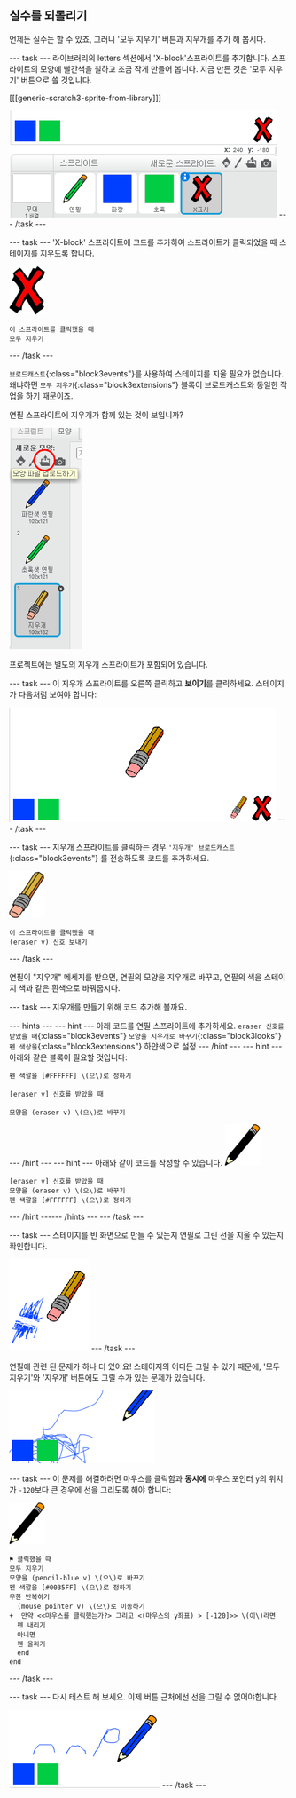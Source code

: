 ## 실수를 되돌리기

언제든 실수는 할 수 있죠, 그러니 '모두 지우기' 버튼과 지우개를 추가 해 봅시다.

--- task --- 라이브러리의 letters 섹션에서 'X-block'스프라이트를 추가합니다. 스프라이트의 모양에 빨간색을 칠하고 조금 작게 만들어 봅니다. 지금 만든 것은 '모두 지우기' 버튼으로 쓸 것입니다.

[[[generic-scratch3-sprite-from-library]]]

![스크린샷](images/paint-x.png) --- /task ---

--- task --- 'X-block' 스프라이트에 코드를 추가하여 스프라이트가 클릭되었을 때 스테이지를 지우도록 합니다.

![십자가](images/cross.png)

```blocks3
이 스프라이트를 클릭했을 때
모두 지우기
```

--- /task ---

`브로드캐스트`{:class="block3events"}를 사용하여 스테이지를 지울 필요가 없습니다. 왜냐하면 `모두 지우기`{:class="block3extensions"} 블록이 브로드캐스트와 동일한 작업을 하기 때문이죠.

연필 스프라이트에 지우개가 함께 있는 것이 보입니까?

![<0>#outside-pic</0> CSS 코드에서 <0>width</0>(너비) 와 <0>height</0>(높이) 값을 수정하여, 바깥 쪽에 있는 이미지를 <0>200px</0>로 수정해보세요. (<0>px</0>는 픽셀을 의미합니다.)](images/paint-eraser-costume.png)

프로젝트에는 별도의 지우개 스프라이트가 포함되어 있습니다.

--- task --- 이 지우개 스프라이트를 오른쪽 클릭하고 **보이기**를 클릭하세요. 스테이지가 다음처럼 보여야 합니다:

![스크린샷](images/paint-eraser-stage.png) --- /task ---

--- task --- 지우개 스프라이트를 클릭하는 경우 `'지우개' 브로드캐스트`{:class="block3events"} 를 전송하도록 코드를 추가하세요.

![지우개](images/eraser.png)

```blocks3
이 스프라이트를 클릭했을 때
(eraser v) 신호 보내기
```

--- /task ---

연필이 "지우개" 메세지를 받으면, 연필의 모양을 지우개로 바꾸고, 연필의 색을 스테이지 색과 같은 흰색으로 바꿔줍시다.

--- task --- 지우개를 만들기 위해 코드 추가해 볼까요.

--- hints ---
 --- hint --- 아래 코드를 연필 스프라이트에 추가하세요. `eraser 신호를 받았을 때`{:class="block3events"} `모양을 지우개로 바꾸기`{:class="block3looks"} `펜 색상을`{:class="block3extensions"} 하얀색으로 설정
--- /hint ---
 --- hint --- 아래와 같은 블록이 필요할 것입니다:

```blocks3
펜 색깔을 [#FFFFFF] \(으\)로 정하기

[eraser v] 신호를 받았을 때

모양을 (eraser v) \(으\)로 바꾸기
```

--- /hint --- --- hint --- 아래와 같이 코드를 작성할 수 있습니다. ![연필](images/pencil.png)

```blocks3
[eraser v] 신호를 받았을 때
모양을 (eraser v) \(으\)로 바꾸기
펜 색깔을 [#FFFFFF] \(으\)로 정하기
```

--- /hint ------ /hints --- --- /task ---

--- task --- 스테이지를 빈 화면으로 만들 수 있는지 연필로 그린 선을 지울 수 있는지 확인합니다.

![스크린샷](images/paint-erase-test.png) --- /task ---

연필에 관련 된 문제가 하나 더 있어요! 스테이지의 어디든 그릴 수 있기 때문에, '모두 지우기'와 '지우개' 버튼에도 그릴 수가 있는 문제가 있습니다.

![스크린샷](images/paint-draw-problem.png)

--- task --- 이 문제를 해결하려면 마우스를 클릭함과 **동시에** 마우스 포인터 `y`의 위치가 `-120`보다 큰 경우에 선을 그리도록 해야 합니다:

![연필](images/pencil.png)

```blocks3
⚑ 클릭했을 때
모두 지우기
모양을 (pencil-blue v) \(으\)로 바꾸기
펜 색깔을 [#0035FF] \(으\)로 정하기
무한 반복하기 
  (mouse pointer v) \(으\)로 이동하기
+  만약 <<마우스를 클릭했는가?> 그리고 <(마우스의 y좌표) > [-120]>> \(이\)라면 
  펜 내리기
  아니면 
  펜 올리기
  end
end
```

--- /task ---

--- task --- 다시 테스트 해 보세요. 이제 버튼 근처에선 선을 그릴 수 없어야합니다.

![스크린샷](images/paint-fixed.png) --- /task ---
